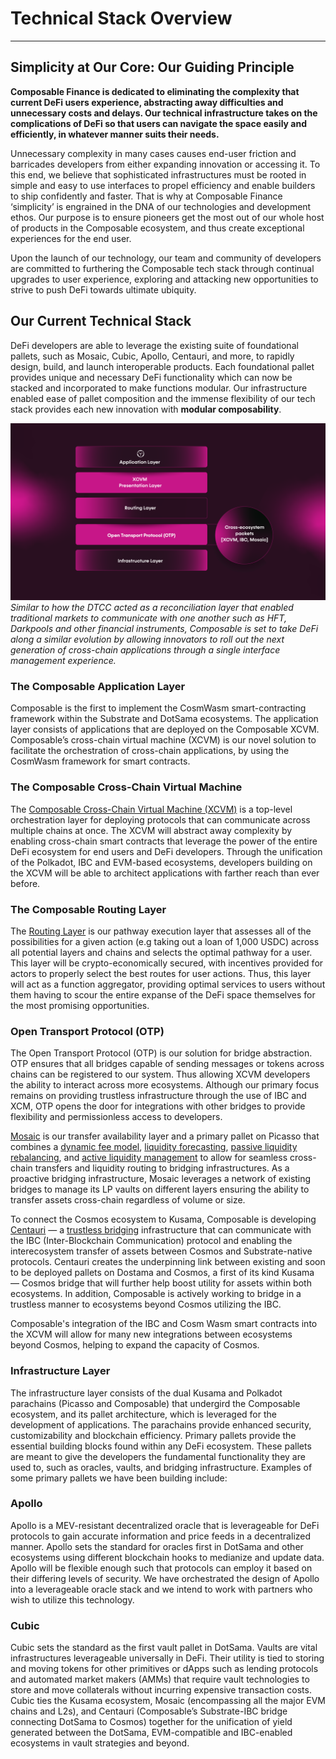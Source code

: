 # Technical Stack Overview

---

## Simplicity at Our Core: Our Guiding Principle

**Composable Finance is dedicated to eliminating the complexity that current DeFi users experience, abstracting away difficulties and unnecessary costs and delays. 
Our technical infrastructure takes on the complications of DeFi so that users can navigate the space easily and efficiently, in whatever manner suits their needs.**

Unnecessary complexity in many cases causes end-user friction and barricades developers from either expanding innovation or accessing it. 
To this end, we believe that sophisticated infrastructures must be rooted in simple and easy to use interfaces to propel 
efficiency and enable builders to ship confidently and faster. 
That is why at Composable Finance ‘simplicity’ is engrained in the DNA of our technologies and development ethos. 
Our purpose is to ensure pioneers get the most out of our whole host of products in the Composable ecosystem, 
and thus create exceptional experiences for the end user.

Upon the launch of our technology, our team and community of developers are committed to furthering the Composable tech stack
through continual upgrades to user experience, exploring and attacking new opportunities to strive to push DeFi towards ultimate ubiquity.


## Our Current Technical Stack

DeFi developers are able to leverage the existing suite of foundational pallets, such as Mosaic, Cubic, Apollo, Centauri, and more, 
to rapidly design, build, and launch interoperable products. 
Each foundational pallet provides unique and necessary DeFi functionality which can now be stacked and incorporated to make functions modular. 
Our infrastructure enabled ease of pallet composition and the immense flexibility of our tech stack provides each new innovation with **modular composability**.


![technical_stack_overview](./composable-technical-stack.png)
*Similar to how the DTCC acted as a reconciliation layer that enabled traditional markets to communicate with one another such as HFT, Darkpools and other financial instruments, 
Composable is set to take DeFi along a similar evolution by allowing innovators to roll out the next generation of cross-chain applications through a single interface management experience.*


### The Composable Application Layer

Composable is the first to implement the CosmWasm smart-contracting framework within the Substrate and DotSama ecosystems. 
The application layer consists of applications that are deployed on the Composable XCVM. 
Composable’s cross-chain virtual machine (XCVM) is our novel solution to facilitate the orchestration of cross-chain applications, 
by using the CosmWasm framework for smart contracts.


### The Composable Cross-Chain Virtual Machine

The [Composable Cross-Chain Virtual Machine (XCVM)](./cross-chain-virtual-machine.md) is a top-level orchestration layer for deploying protocols that can communicate across multiple chains at once.
The XCVM will abstract away complexity by enabling cross-chain smart contracts that leverage the power of the entire DeFi ecosystem for end users and DeFi developers. 
Through the unification of the Polkadot, IBC and EVM-based ecosystems, developers building on the XCVM will be able to architect applications with farther reach than ever before.

### The Composable Routing Layer

The [Routing Layer](./cross-chain-virtual-machine/routing-layer.md) is our pathway execution layer that assesses all of the 
possibilities for a given action (e.g taking out a loan of 1,000 USDC) across all potential layers and chains and selects the optimal pathway for a user. 
This layer will be crypto-economically secured, with incentives provided for actors to properly select the best routes for user actions. 
Thus, this layer will act as a function aggregator, providing optimal services to users without them having to scour the entire expanse of the DeFi space themselves for the most promising opportunities.


### Open Transport Protocol (OTP)

The Open Transport Protocol (OTP) is our solution for bridge abstraction. 
OTP ensures that all bridges capable of sending messages or tokens across chains can be registered to our system. 
Thus allowing XCVM developers the ability to interact across more ecosystems. 
Although our primary focus remains on providing trustless infrastructure through the use of IBC and XCM, 
OTP opens the door for integrations with other bridges to provide flexibility and permissionless access to developers.

[Mosaic](./mosaic-overview.md) is our transfer availability layer and a primary pallet on Picasso that combines a 
[dynamic fee model](./mosaic/dynamic-fee-model.md), [liquidity forecasting](./mosaic/liquidity-forecasting.md), 
[passive liquidity rebalancing](./mosaic/passive-liquidity-rebalancing.md), and [active liquidity management](./mosaic/active-liquidity-management.md) 
to allow for seamless cross-chain transfers and liquidity routing to bridging infrastructures. 
As a proactive bridging infrastructure, Mosaic leverages a network of existing bridges to manage its LP vaults on different layers
ensuring the ability to transfer assets cross-chain regardless of volume or size.

To connect the Cosmos ecosystem to Kusama, Composable is developing [Centauri](./centauri-overview.md) — a [trustless bridging](https://medium.com/composable-finance/trustless-bridging-438a6e5c917a) 
infrastructure that can communicate with the IBC (Inter-Blockchain Communication) protocol and enabling the interecosystem transfer of assets between Cosmos and Substrate-native protocols. 
Centauri creates the underpinning link between existing and soon to be deployed pallets on Dostama and Cosmos, 
a first of its kind Kusama — Cosmos bridge that will further help boost utility for assets within both ecosystems. 
In addition, Composable is actively working to bridge in a trustless manner to ecosystems beyond Cosmos utilizing the IBC.

Composable's integration of the IBC and Cosm Wasm smart contracts into the XCVM will allow for many new integrations between ecosystems beyond Cosmos, helping to expand the capacity of Cosmos.


### Infrastructure Layer

The infrastructure layer consists of the dual Kusama and Polkadot parachains (Picasso and Composable) that undergird the Composable ecosystem, 
and its pallet architecture, which is leveraged for the development of applications. 
The parachains provide enhanced security, customizability and blockchain efficiency.
Primary pallets provide the essential building blocks found within any DeFi ecosystem. 
These pallets are meant to give the developers the fundamental functionality they are used to, such as oracles, vaults, and bridging infrastructure.
Examples of some primary pallets we have been building include:


### Apollo

Apollo is a MEV-resistant decentralized oracle that is leverageable for DeFi protocols to gain accurate information and price feeds in a decentralized manner. 
Apollo sets the standard for oracles first in DotSama and other ecosystems using different blockchain hooks to medianize and update data. 
Apollo will be flexible enough such that protocols can employ it based on their differing levels of security. 
We have orchestrated the design of Apollo into a leverageable oracle stack and we intend to work with partners who wish to utilize this technology.


### Cubic

Cubic sets the standard as the first vault pallet in DotSama. Vaults are vital infrastructures leverageable universally in DeFi. 
Their utility is tied to storing and moving tokens for other primitives or dApps such as lending protocols and automated market makers (AMMs) that require vault technologies to store and move collaterals without incurring expensive transaction costs. 
Cubic ties the Kusama ecosystem, Mosaic (encompassing all the major EVM chains and L2s), 
and Centauri (Composable’s Substrate-IBC bridge connecting DotSama to Cosmos) together for the unification of yield generated between the DotSama, EVM-compatible and IBC-enabled ecosystems in vault strategies and beyond.